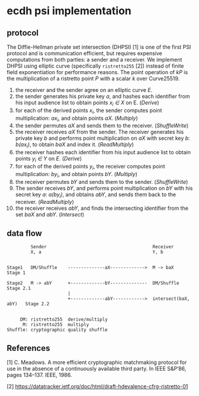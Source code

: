 # ecdh psi implementation

## protocol

The Diffie-Hellman private set intersection (DHPSI) [1] is one of the first PSI protocol and is communication efficient, but requires expensive computations from both parties: a sender and a receiver. We implement DHPSI using elliptic curve (specifically `ristretto255` [2]) instead of finite field exponentiation for performance reasons. The point operation of _kP_ is the multiplication of a ristretto point _P_ with a scalar _k_ over Curve25519.

1. the receiver and the sender agree on an elliptic curve _E_.
1. the sender generates his private key _a_, and hashes each identifier from his input audience list to obtain points _x<sub>i</sub> ∈ X_ on E. (*Derive*)
1. for each of the derived points _x<sub>i</sub>_, the sender computes point multiplication: _ax<sub>i</sub>_, and obtain points _aX_. (*Multiply*)
1. the sender permutes _aX_ and sends them to the receiver. (*ShuffleWrite*)
1. the receiver receives _aX_ from the sender. The receiver generates his private key _b_ and performs point multiplication on _aX_ with secret key _b_: _b(ax<sub>i</sub>)_, to obtain _baX_ and index it. (*ReadMultiply*)
1. the receiver hashes each identifier from his input audience list to obtain points _y<sub>i</sub> ∈ Y_ on _E_. (*Derive*)
1. for each of the derived points _y<sub>i</sub>_, the receiver computes point multiplication: _by<sub>i</sub>_, and obtain points _bY_. (*Multiply*)
1. the receiver permutes _bY_ and sends them to the sender. (*ShuffleWrite*)
1. The sender receives _bY_, and performs point multiplication on _bY_ with his secret key _a_: _a(by<sub>i</sub>)_, and obtains _abY_, and sends them back to the receiver. (*ReadMultiply*)
1. the receiver receives _abY_, and finds the intersecting identifier from the set _baX_ and _abY_. (*Intersect*)


## data flow

```
         Sender                                        Receiver
         X, a                                          Y, b


Stage1   DM/Shuffle    --------------aX------------->  M -> baX              Stage 1

Stage2   M -> abY      +-------------bY--------------  DM/Shuffle            Stage 2.1
                       |
                       +-------------abY------------>  intersect(baX, abY)   Stage 2.2


     DM: ristretto255  derive/multiply
      M: ristretto255  multiply
Shuffle: cryptographic quality shuffle
```

## References

[1] C. Meadows. A more efficient cryptographic matchmaking protocol for use in the absence of a continuously available third party. In IEEE S&P’86, pages 134–137. IEEE, 1986.

[2] https://datatracker.ietf.org/doc/html/draft-hdevalence-cfrg-ristretto-01

